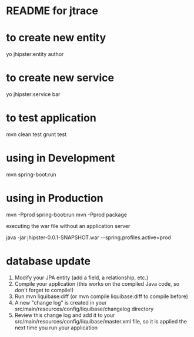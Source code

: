 README for jtrace
==========================

# to create new entity 

yo jhipster:entity author

# to create new service

yo jhipster:service bar

# to test application 
mvn clean test
grunt test

# using in Development
mvn spring-boot:run

# using in Production

mvn -Pprod spring-boot:run
mvn -Pprod package

executing the war file without an application server

java -jar jhipster-0.0.1-SNAPSHOT.war --spring.profiles.active=prod

# database update 
1. Modify your JPA entity (add a field, a relationship, etc.)
2. Compile your application (this works on the compiled Java code, so don't forget to compile!)
3. Run mvn liquibase:diff (or mvn compile liquibase:diff to compile before)
4. A new "change log" is created in your src/main/resources/config/liquibase/changelog directory
5. Review this change log and add it to your src/main/resources/config/liquibase/master.xml file, so it is applied the next time you run your application